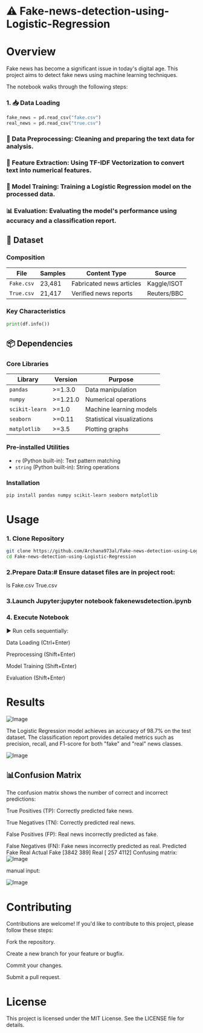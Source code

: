 # ⚠️ Fake-news-detection-using-Logistic-Regression

# Overview
Fake news has become a significant issue in today's digital age. This project aims to detect fake news using machine learning techniques. 

The notebook walks through the following steps:

### 1. 📥 Data Loading
```python
fake_news = pd.read_csv("fake.csv")
real_news = pd.read_csv("true.csv")
```
### 🧹 Data Preprocessing: Cleaning and preparing the text data for analysis.

### 🔢 Feature Extraction: Using TF-IDF Vectorization to convert text into numerical features.

### 🤖 Model Training: Training a Logistic Regression model on the processed data.

###  📊 Evaluation: Evaluating the model's performance using accuracy and a classification report.

## 📂 Dataset

### Composition
| File       | Samples | Content Type          | Source         |
|------------|---------|-----------------------|----------------|
| `Fake.csv` | 23,481  | Fabricated news articles | Kaggle/ISOT    |
| `True.csv` | 21,417  | Verified news reports  | Reuters/BBC    |

### Key Characteristics
```python
print(df.info())
```

## 📦 Dependencies

### Core Libraries
| Library       | Version | Purpose                     |
|---------------|---------|-----------------------------|
| `pandas`      | >=1.3.0 | Data manipulation           |
| `numpy`       | >=1.21.0| Numerical operations        |
| `scikit-learn`| >=1.0   | Machine learning models     |
| `seaborn`     | >=0.11  | Statistical visualizations  |
| `matplotlib`  | >=3.5   | Plotting graphs             |

### Pre-installed Utilities
- `re` (Python built-in): Text pattern matching
- `string` (Python built-in): String operations

### Installation
```bash
pip install pandas numpy scikit-learn seaborn matplotlib
```
# Usage
### 1. Clone Repository
```bash
git clone https://github.com/Archana973al/Fake-news-detection-using-Logistic-Regression
cd Fake-news-detection-using-Logistic-Regression
```
### 2.Prepare Data:# Ensure dataset files are in project root:
ls Fake.csv True.csv
### 3.Launch Jupyter:jupyter notebook fakenewsdetection.ipynb
### 4. Execute Notebook
▶️ Run cells sequentially:

Data Loading (Ctrl+Enter)

Preprocessing (Shift+Enter)

Model Training (Shift+Enter)

Evaluation (Shift+Enter)


# Results
![Image](https://github.com/user-attachments/assets/8e62c02a-1578-40fe-9ad2-a8ce47bf449a)

The Logistic Regression model achieves an accuracy of 98.7% on the test dataset. The classification report provides detailed metrics such as precision, recall, and F1-score for both "fake" and "real" news classes.

![Image](https://github.com/user-attachments/assets/53873856-b222-4837-9ec7-9017c85ed20d)

## 📊Confusion Matrix
The confusion matrix shows the number of correct and incorrect predictions:

True Positives (TP): Correctly predicted fake news.

True Negatives (TN): Correctly predicted real news.

False Positives (FP): Real news incorrectly predicted as fake.

False Negatives (FN): Fake news incorrectly predicted as real.
              Predicted
              Fake   Real
Actual Fake  [3842   389]
       Real  [ 257  4112]
Confusing matrix:![Image](https://github.com/user-attachments/assets/30c71598-edee-4248-9e41-5904f88df304)


manual input:

![Image](https://github.com/user-attachments/assets/d197e1f1-b5b4-4ade-9629-6c0f20eb757c)

# Contributing
Contributions are welcome! If you'd like to contribute to this project, please follow these steps:

Fork the repository.

Create a new branch for your feature or bugfix.

Commit your changes.

Submit a pull request.

# License
This project is licensed under the MIT License. See the LICENSE file for details.
